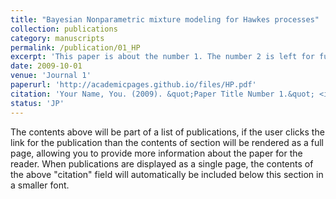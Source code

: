 ```yaml
---
title: "Bayesian Nonparametric mixture modeling for Hawkes processes"
collection: publications
category: manuscripts
permalink: /publication/01_HP
excerpt: 'This paper is about the number 1. The number 2 is left for future work.'
date: 2009-10-01
venue: 'Journal 1'
paperurl: 'http://academicpages.github.io/files/HP.pdf'
citation: 'Your Name, You. (2009). &quot;Paper Title Number 1.&quot; <i>Journal 1</i>. 1(1).'
status: 'JP'
---
```


The contents above will be part of a list of publications, if the user clicks the link for the publication than the contents of section will be rendered as a full page, allowing you to provide more information about the paper for the reader. When publications are displayed as a single page, the contents of the above "citation" field will automatically be included below this section in a smaller font.
